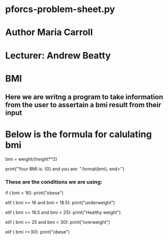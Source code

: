 # pforcs-problem-sheet.py
# Author Maria Carroll
# Lecturer: Andrew Beatty

# BMI
## Here we are writng a program to take information from the user to assertain a bmi result from their input 

### 
# Below is the formula for calulating bmi

bmi = weight/(height**2)

print("Your BMI is: {0} and you are: ".format(bmi), end='')

### These are the conditions we are using:

if ( bmi < 16):
   print("obese")

elif ( bmi >= 16 and bmi < 18.5):
   print("underweight")

elif ( bmi >= 18.5 and bmi < 25):
   print("Healthy weight")

elif ( bmi >= 25 and bmi < 30):
   print("overweight")

elif ( bmi >=30):
   print("obese")


